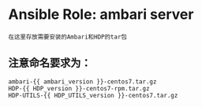 # Ansible Role: ambari server

	在这里存放需要安装的Ambari和HDP的tar包

## 注意命名要求为：
	ambari-{{ ambari_version }}-centos7.tar.gz
	HDP-{{ HDP_version }}-centos7-rpm.tar.gz
	HDP-UTILS-{{ HDP_UTILS_version }}-centos7.tar.gz

